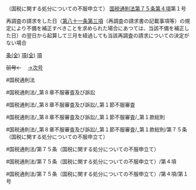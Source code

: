 （国税に関する処分についての不服申立て）
[国税通則法第７５条第４項](国税通則法＿＿＿＿＿第７５条第４項)第１号

再調査の請求をした日（[第八十一条第三項](国税通則法＿＿＿＿＿第８１条第３項)（再調査の請求書の記載事項等）の規定により不備を補正すべきことを求められた場合にあつては、当該不備を補正した日）の翌日から起算して三月を経過しても当該再調査の請求についての決定がない場合

[条(全)](国税通則法＿＿＿＿＿第７５条_.md)    [項(全)](国税通則法＿＿＿＿＿第７５条第４項_.md)    [項](国税通則法＿＿＿＿＿第７５条第４項.md)

~~前号←~~　  [→次号](国税通則法＿＿＿＿＿第７５条第４項第２号.md)

#国税通則法

#国税通則法/_第８章不服審査及び訴訟

#国税通則法/_第８章不服審査及び訴訟/_第１節不服審査

#国税通則法/_第８章不服審査及び訴訟/_第１節不服審査/_第１款総則

#国税通則法/_第８章不服審査及び訴訟/_第１節不服審査/_第１款総則/第７５条（国税に関する処分についての不服申立て）

#国税通則法/第７５条（国税に関する処分についての不服申立て）

#国税通則法/第７５条（国税に関する処分についての不服申立て）/第４項

#国税通則法/第７５条（国税に関する処分についての不服申立て）/第４項/第１号

